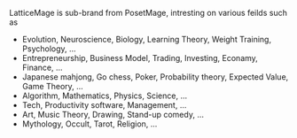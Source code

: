 

LatticeMage is sub-brand from PosetMage, intresting on various feilds such as 
* Evolution, Neuroscience, Biology, Learning Theory, Weight Training, Psychology, ...
* Entrepreneurship, Business Model, Trading, Investing, Econamy, Finance, ...
* Japanese mahjong, Go chess, Poker, Probability theory, Expected Value, Game Theory, ...
* Algorithm, Mathematics, Physics, Science, ...
* Tech, Productivity software, Management, ...
* Art, Music Theory, Drawing, Stand-up comedy, ...
* Mythology, Occult, Tarot, Religion, ...